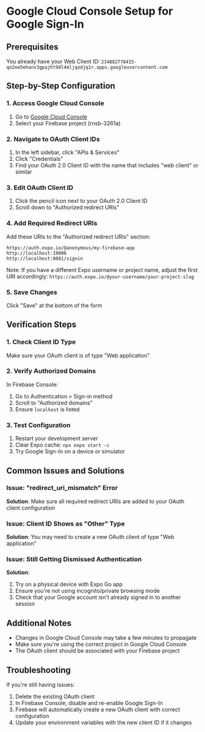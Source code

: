 # Google Cloud Console Setup for Google Sign-In

## Prerequisites

You already have your Web Client ID: `234882778415-qo2oe5ehans3gpajht9dl4mljqodjq1r.apps.googleusercontent.com`

## Step-by-Step Configuration

### 1. Access Google Cloud Console

1. Go to [Google Cloud Console](https://console.cloud.google.com/)
2. Select your Firebase project (rnsb-3261a)

### 2. Navigate to OAuth Client IDs

1. In the left sidebar, click "APIs & Services"
2. Click "Credentials"
3. Find your OAuth 2.0 Client ID with the name that includes "web client" or similar

### 3. Edit OAuth Client ID

1. Click the pencil icon next to your OAuth 2.0 Client ID
2. Scroll down to "Authorized redirect URIs"

### 4. Add Required Redirect URIs

Add these URIs to the "Authorized redirect URIs" section:

```
https://auth.expo.io/@anonymous/my-firebase-app
http://localhost:19006
http://localhost:8081/signin
```

Note: If you have a different Expo username or project name, adjust the first URI accordingly:
`https://auth.expo.io/@your-username/your-project-slug`

### 5. Save Changes

Click "Save" at the bottom of the form

## Verification Steps

### 1. Check Client ID Type

Make sure your OAuth client is of type "Web application"

### 2. Verify Authorized Domains

In Firebase Console:
1. Go to Authentication > Sign-in method
2. Scroll to "Authorized domains"
3. Ensure `localhost` is listed

### 3. Test Configuration

1. Restart your development server
2. Clear Expo cache: `npx expo start -c`
3. Try Google Sign-In on a device or simulator

## Common Issues and Solutions

### Issue: "redirect_uri_mismatch" Error

**Solution**: Make sure all required redirect URIs are added to your OAuth client configuration

### Issue: Client ID Shows as "Other" Type

**Solution**: You may need to create a new OAuth client of type "Web application"

### Issue: Still Getting Dismissed Authentication

**Solution**: 
1. Try on a physical device with Expo Go app
2. Ensure you're not using incognito/private browsing mode
3. Check that your Google account isn't already signed in to another session

## Additional Notes

- Changes in Google Cloud Console may take a few minutes to propagate
- Make sure you're using the correct project in Google Cloud Console
- The OAuth client should be associated with your Firebase project

## Troubleshooting

If you're still having issues:

1. Delete the existing OAuth client
2. In Firebase Console, disable and re-enable Google Sign-In
3. Firebase will automatically create a new OAuth client with correct configuration
4. Update your environment variables with the new client ID if it changes